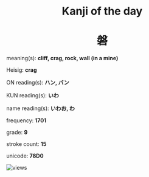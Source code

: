 <h1 align="center">Kanji of the day</h1>
<h1 align="center">磐</h1>
<p align="left">meaning(s): <b>cliff, crag, rock, wall (in a mine)</b></p>
<p align="left">Heisig: <b>crag</b></p>
<p align="left">ON reading(s): <b>ハン, バン</b></p>
<p align="left">KUN reading(s): <b>いわ</b></p>
<p align="left">name reading(s): <b>いわお, わ</b></p>
<p align="left">frequency: <b>1701</b></p>
<p align="left">grade: <b>9</b></p>
<p align="left">stroke count: <b>15</b></p>
<p align="left">unicode: <b>78D0</b></p>
<p align="left"><img src="https://komarev.com/ghpvc/?username=tristanwagner-kanjioftheday&label=Views&color=0e75b6&style=flat" alt="views"/></p>
